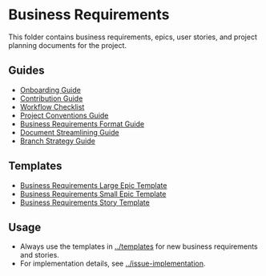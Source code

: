# Business Requirements

This folder contains business requirements, epics, user stories, and project planning documents for the project.

## Guides

- [Onboarding Guide](../guides/onboarding.md)
- [Contribution Guide](../guides/contribution-guide.md)
- [Workflow Checklist](../guides/workflow.md)
- [Project Conventions Guide](../guides/conventions.md)
- [Business Requirements Format Guide](../guides/business-requirements-format.md)
- [Document Streamlining Guide](../guides/document-streamlining.md)
- [Branch Strategy Guide](../guides/branch-strategy.md)

## Templates

- [Business Requirements Large Epic Template](../templates/business-requirements-large-epic-template.md)
- [Business Requirements Small Epic Template](../templates/business-requirements-small-epic-template.md)
- [Business Requirements Story Template](../templates/business-requirements-story-template.md)

## Usage

- Always use the templates in [../templates](../templates/) for new business requirements and stories.
- For implementation details, see [../issue-implementation](../issue-implementation/).
